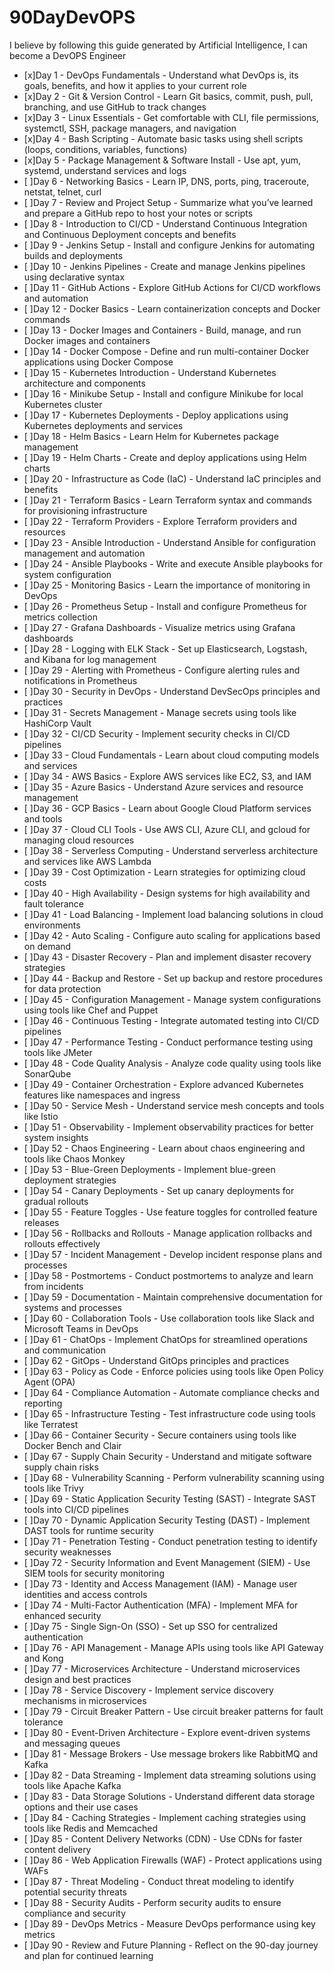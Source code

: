 # 90DayDevOPS
I believe by following this guide generated by Artificial Intelligence, I can become a DevOPS Engineer

- [x]Day 1 - DevOps Fundamentals - Understand what DevOps is, its goals, benefits, and how it applies to your current role
- [x]Day 2 - Git & Version Control - Learn Git basics, commit, push, pull, branching, and use GitHub to track changes
- [x]Day 3 - Linux Essentials - Get comfortable with CLI, file permissions, systemctl, SSH, package managers, and navigation
- [x]Day 4 - Bash Scripting - Automate basic tasks using shell scripts (loops, conditions, variables, functions)
- [x]Day 5 - Package Management & Software Install - Use apt, yum, systemd, understand services and logs
- [ ]Day 6 - Networking Basics - Learn IP, DNS, ports, ping, traceroute, netstat, telnet, curl
- [ ]Day 7 - Review and Project Setup - Summarize what you’ve learned and prepare a GitHub repo to host your notes or scripts
- [ ]Day 8 - Introduction to CI/CD - Understand Continuous Integration and Continuous Deployment concepts and benefits
- [ ]Day 9 - Jenkins Setup - Install and configure Jenkins for automating builds and deployments
- [ ]Day 10 - Jenkins Pipelines - Create and manage Jenkins pipelines using declarative syntax
- [ ]Day 11 - GitHub Actions - Explore GitHub Actions for CI/CD workflows and automation
- [ ]Day 12 - Docker Basics - Learn containerization concepts and Docker commands
- [ ]Day 13 - Docker Images and Containers - Build, manage, and run Docker images and containers
- [ ]Day 14 - Docker Compose - Define and run multi-container Docker applications using Docker Compose
- [ ]Day 15 - Kubernetes Introduction - Understand Kubernetes architecture and components
- [ ]Day 16 - Minikube Setup - Install and configure Minikube for local Kubernetes cluster
- [ ]Day 17 - Kubernetes Deployments - Deploy applications using Kubernetes deployments and services
- [ ]Day 18 - Helm Basics - Learn Helm for Kubernetes package management
- [ ]Day 19 - Helm Charts - Create and deploy applications using Helm charts
- [ ]Day 20 - Infrastructure as Code (IaC) - Understand IaC principles and benefits
- [ ]Day 21 - Terraform Basics - Learn Terraform syntax and commands for provisioning infrastructure
- [ ]Day 22 - Terraform Providers - Explore Terraform providers and resources
- [ ]Day 23 - Ansible Introduction - Understand Ansible for configuration management and automation
- [ ]Day 24 - Ansible Playbooks - Write and execute Ansible playbooks for system configuration
- [ ]Day 25 - Monitoring Basics - Learn the importance of monitoring in DevOps
- [ ]Day 26 - Prometheus Setup - Install and configure Prometheus for metrics collection
- [ ]Day 27 - Grafana Dashboards - Visualize metrics using Grafana dashboards
- [ ]Day 28 - Logging with ELK Stack - Set up Elasticsearch, Logstash, and Kibana for log management
- [ ]Day 29 - Alerting with Prometheus - Configure alerting rules and notifications in Prometheus
- [ ]Day 30 - Security in DevOps - Understand DevSecOps principles and practices
- [ ]Day 31 - Secrets Management - Manage secrets using tools like HashiCorp Vault
- [ ]Day 32 - CI/CD Security - Implement security checks in CI/CD pipelines
- [ ]Day 33 - Cloud Fundamentals - Learn about cloud computing models and services
- [ ]Day 34 - AWS Basics - Explore AWS services like EC2, S3, and IAM
- [ ]Day 35 - Azure Basics - Understand Azure services and resource management
- [ ]Day 36 - GCP Basics - Learn about Google Cloud Platform services and tools
- [ ]Day 37 - Cloud CLI Tools - Use AWS CLI, Azure CLI, and gcloud for managing cloud resources
- [ ]Day 38 - Serverless Computing - Understand serverless architecture and services like AWS Lambda
- [ ]Day 39 - Cost Optimization - Learn strategies for optimizing cloud costs
- [ ]Day 40 - High Availability - Design systems for high availability and fault tolerance
- [ ]Day 41 - Load Balancing - Implement load balancing solutions in cloud environments
- [ ]Day 42 - Auto Scaling - Configure auto scaling for applications based on demand
- [ ]Day 43 - Disaster Recovery - Plan and implement disaster recovery strategies
- [ ]Day 44 - Backup and Restore - Set up backup and restore procedures for data protection
- [ ]Day 45 - Configuration Management - Manage system configurations using tools like Chef and Puppet
- [ ]Day 46 - Continuous Testing - Integrate automated testing into CI/CD pipelines
- [ ]Day 47 - Performance Testing - Conduct performance testing using tools like JMeter
- [ ]Day 48 - Code Quality Analysis - Analyze code quality using tools like SonarQube
- [ ]Day 49 - Container Orchestration - Explore advanced Kubernetes features like namespaces and ingress
- [ ]Day 50 - Service Mesh - Understand service mesh concepts and tools like Istio
- [ ]Day 51 - Observability - Implement observability practices for better system insights
- [ ]Day 52 - Chaos Engineering - Learn about chaos engineering and tools like Chaos Monkey
- [ ]Day 53 - Blue-Green Deployments - Implement blue-green deployment strategies
- [ ]Day 54 - Canary Deployments - Set up canary deployments for gradual rollouts
- [ ]Day 55 - Feature Toggles - Use feature toggles for controlled feature releases
- [ ]Day 56 - Rollbacks and Rollouts - Manage application rollbacks and rollouts effectively
- [ ]Day 57 - Incident Management - Develop incident response plans and processes
- [ ]Day 58 - Postmortems - Conduct postmortems to analyze and learn from incidents
- [ ]Day 59 - Documentation - Maintain comprehensive documentation for systems and processes
- [ ]Day 60 - Collaboration Tools - Use collaboration tools like Slack and Microsoft Teams in DevOps
- [ ]Day 61 - ChatOps - Implement ChatOps for streamlined operations and communication
- [ ]Day 62 - GitOps - Understand GitOps principles and practices
- [ ]Day 63 - Policy as Code - Enforce policies using tools like Open Policy Agent (OPA)
- [ ]Day 64 - Compliance Automation - Automate compliance checks and reporting
- [ ]Day 65 - Infrastructure Testing - Test infrastructure code using tools like Terratest
- [ ]Day 66 - Container Security - Secure containers using tools like Docker Bench and Clair
- [ ]Day 67 - Supply Chain Security - Understand and mitigate software supply chain risks
- [ ]Day 68 - Vulnerability Scanning - Perform vulnerability scanning using tools like Trivy
- [ ]Day 69 - Static Application Security Testing (SAST) - Integrate SAST tools into CI/CD pipelines
- [ ]Day 70 - Dynamic Application Security Testing (DAST) - Implement DAST tools for runtime security
- [ ]Day 71 - Penetration Testing - Conduct penetration testing to identify security weaknesses
- [ ]Day 72 - Security Information and Event Management (SIEM) - Use SIEM tools for security monitoring
- [ ]Day 73 - Identity and Access Management (IAM) - Manage user identities and access controls
- [ ]Day 74 - Multi-Factor Authentication (MFA) - Implement MFA for enhanced security
- [ ]Day 75 - Single Sign-On (SSO) - Set up SSO for centralized authentication
- [ ]Day 76 - API Management - Manage APIs using tools like API Gateway and Kong
- [ ]Day 77 - Microservices Architecture - Understand microservices design and best practices
- [ ]Day 78 - Service Discovery - Implement service discovery mechanisms in microservices
- [ ]Day 79 - Circuit Breaker Pattern - Use circuit breaker patterns for fault tolerance
- [ ]Day 80 - Event-Driven Architecture - Explore event-driven systems and messaging queues
- [ ]Day 81 - Message Brokers - Use message brokers like RabbitMQ and Kafka
- [ ]Day 82 - Data Streaming - Implement data streaming solutions using tools like Apache Kafka
- [ ]Day 83 - Data Storage Solutions - Understand different data storage options and their use cases
- [ ]Day 84 - Caching Strategies - Implement caching strategies using tools like Redis and Memcached
- [ ]Day 85 - Content Delivery Networks (CDN) - Use CDNs for faster content delivery
- [ ]Day 86 - Web Application Firewalls (WAF) - Protect applications using WAFs
- [ ]Day 87 - Threat Modeling - Conduct threat modeling to identify potential security threats
- [ ]Day 88 - Security Audits - Perform security audits to ensure compliance and security
- [ ]Day 89 - DevOps Metrics - Measure DevOps performance using key metrics
- [ ]Day 90 - Review and Future Planning - Reflect on the 90-day journey and plan for continued learning